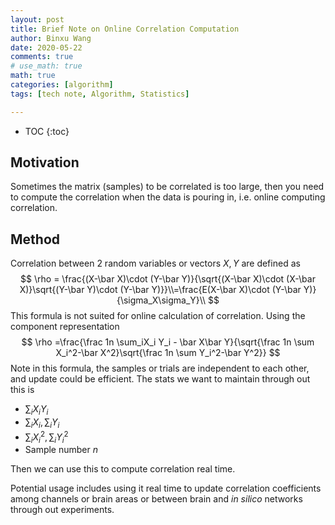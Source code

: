 ```yaml
---
layout: post
title: Brief Note on Online Correlation Computation
author: Binxu Wang
date: 2020-05-22
comments: true
# use_math: true
math: true
categories: [algorithm]
tags: [tech note, Algorithm, Statistics]

---
```


* TOC
{:toc}


## Motivation

Sometimes the matrix (samples) to be correlated is too large, then you need to compute the correlation when the data is pouring in, i.e. online computing correlation. 

## Method

Correlation between 2 random variables or vectors $X,Y$ are defined as 
$$
\rho = \frac{(X-\bar X)\cdot (Y-\bar Y)}{\sqrt{(X-\bar X)\cdot (X-\bar X)}\sqrt{(Y-\bar Y)\cdot (Y-\bar Y)}}\\=\frac{E(X-\bar X)\cdot (Y-\bar Y)}{\sigma_X\sigma_Y}\\
$$
This formula is not suited for online calculation of correlation. Using the component representation
$$
\rho =\frac{\frac 1n \sum_iX_i Y_i - \bar X\bar Y}{\sqrt{\frac 1n \sum X_i^2-\bar X^2}\sqrt{\frac 1n \sum Y_i^2-\bar Y^2}}
$$
Note in this formula, the samples or trials are independent to each other, and update could be efficient. The stats we want to maintain through out this is 

* $\sum_i X_i Y_i$ 
* $\sum_i X_i, \sum_i Y_i$
* $\sum_i X_i^2, \sum_i Y_i^2$ 
* Sample number $n$

 Then we can use this to compute correlation real time. 

Potential usage includes using it real time to update correlation coefficients among channels or brain areas or between brain and *in silico* networks through out experiments. 



